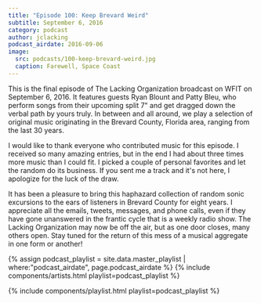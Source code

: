 ```yaml
---
title: "Episode 100: Keep Brevard Weird"
subtitle: September 6, 2016
category: podcast
author: jclacking
podcast_airdate: 2016-09-06
image:
  src: podcasts/100-keep-brevard-weird.jpg
  caption: Farewell, Space Coast
---
```


This is the final episode of The Lacking Organization broadcast on WFIT on September 6, 2016. It features guests Ryan Blount and Patty Bleu, who perform songs from their upcoming split 7" and get dragged down the verbal path by yours truly. In between and all around, we play a selection of original music originating in the Brevard County, Florida area, ranging from the last 30 years.

I would like to thank everyone who contributed music for this episode. I received so many amazing entries, but in the end I had about three times more music than I could fit. I picked a couple of personal favorites and let the random do its business. If you sent me a track and it's not here, I apologize for the luck of the draw.

It has been a pleasure to bring this haphazard collection of random sonic excursions to the ears of listeners in Brevard County for eight years. I appreciate all the emails, tweets, messages, and phone calls, even if they have gone unanswered in the frantic cycle that is a weekly radio show. The Lacking Organization may now be off the air, but as one door closes, many others open. Stay tuned for the return of this mess of a musical aggregate in one form or another!

{% assign podcast_playlist = site.data.master_playlist | where:"podcast_airdate", page.podcast_airdate %}
{% include components/artists.html playlist=podcast_playlist %}
<!--more-->
{% include components/playlist.html playlist=podcast_playlist %}
